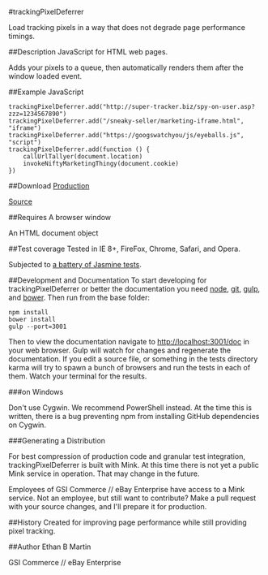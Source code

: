 #trackingPixelDeferrer

Load tracking pixels in a way that does not degrade page performance timings.

##Description
JavaScript for HTML web pages.

Adds your pixels to a queue, then automatically renders them after the window loaded event.

##Example JavaScript

    trackingPixelDeferrer.add("http://super-tracker.biz/spy-on-user.asp?zzz=1234567890")
    trackingPixelDeferrer.add("/sneaky-seller/marketing-iframe.html", "iframe")
    trackingPixelDeferrer.add("https://googswatchyou/js/eyeballs.js", "script")
    trackingPixelDeferrer.add(function () {
        callUrlTallyer(document.location)
        invokeNiftyMarketingThingy(document.cookie)
    })

##Download
[Production](/dist/trackingPixelDeferrer.min.js)

[Source](/src/js/trackingPixelDeferrer.js)

##Requires
A browser window

An HTML document object

##Test coverage
Tested in IE 8+, FireFox, Chrome, Safari, and Opera.

Subjected to [a battery of Jasmine tests](/tst/run.jade).

##Development and Documentation
To start developing for trackingPixelDeferrer or better the documentation you need [node](http://nodejs.org/), [git](http://git-scm.com/), [gulp](http://gulpjs.com/), and [bower](http://bower.io/). Then run from the base folder:

    npm install
    bower install
    gulp --port=3001

Then to view the documentation navigate to [http://localhost:3001/doc](http://localhost:3001/doc) in your web browser. Gulp will watch for changes and regenerate the documentation. If you edit a source file, or something in the tests directory karma will try to spawn a bunch of browsers and run the tests in each of them. Watch your terminal for the results.

###on Windows

Don't use Cygwin. We recommend PowerShell instead. At the time this is written, there is a bug preventing npm from installing GitHub dependencies on Cygwin.

###Generating a Distribution

For best compression of production code and granular test integration, trackingPixelDeferrer is built with Mink. At this time there is not yet a public Mink service in operation. That may change in the future. 

Employees of GSI Commerce // eBay Enterprise have access to a Mink service. Not an employee, but still want to contribute? Make a pull request with your source changes, and I'll prepare it for production.

##History
Created for improving page performance while still providing pixel tracking.

##Author
Ethan B Martin

GSI Commerce // eBay Enterprise